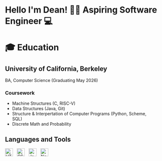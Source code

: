 # Hello I'm Dean! 👋🏽 Aspiring Software Engineer 💻

# 🎓 Education 

## University of California, Berkeley
BA, Computer Science (Graduating May 2026)

### Coursework
* Machine Structures (C, RISC-V)
* Data Structures (Java, Git)
* Structure & Interpertation of Computer Programs (Python, Scheme, SQL)
* Discrete Math and Probability

## Languages and Tools

<img align="left" alt="HTML5" width="26px" src="https://cdn.jsdelivr.net/gh/devicons/devicon/icons/html5/html5-original.svg" style="padding-right:10px;" />
<img align="left" alt="CSS3" width="26px" src="https://cdn.jsdelivr.net/gh/devicons/devicon/icons/css3/css3-original.svg" style="padding-right:10px;" />
<img align="left" alt="JavaScript" width="26px" src="https://cdn.jsdelivr.net/gh/devicons/devicon/icons/javascript/javascript-original.svg" style="padding-right:10px;"/>
<img align="left" alt="Node.js" width="26px" src="https://cdn.jsdelivr.net/gh/devicons/devicon/icons/nodejs/nodejs-original.svg" style="padding right:10px;"/>
